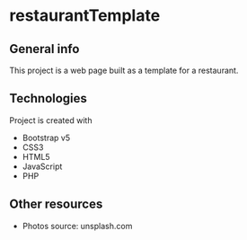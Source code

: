 # restaurantTemplate

## General info
This project is a web page built as a template for a restaurant.

## Technologies
Project is created with 
* Bootstrap v5
* CSS3
* HTML5
* JavaScript
* PHP

## Other resources
* Photos source: unsplash.com

